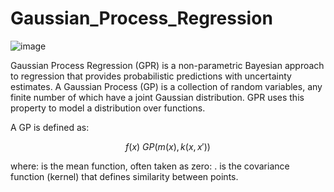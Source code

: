 # Gaussian_Process_Regression

![image](https://github.com/user-attachments/assets/ed1ec577-7085-4695-857c-14b2bbacfd41)

Gaussian Process Regression (GPR) is a non-parametric Bayesian approach to regression that provides probabilistic predictions with uncertainty estimates. A Gaussian Process (GP) is a collection of random variables, any finite number of which have a joint Gaussian distribution. GPR uses this property to model a distribution over functions.

A GP is defined as:

$$
f(x) ~ GP(m(x), k(x, x'))
$$

where:
 is the mean function, often taken as zero: .
 is the covariance function (kernel) that defines similarity between points.
